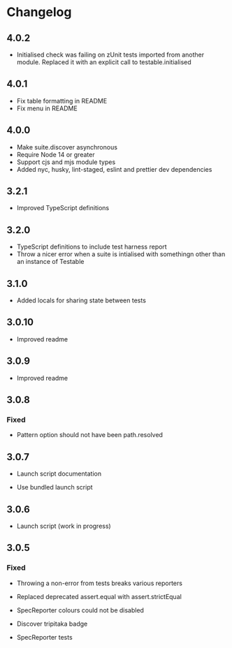 # Changelog

## 4.0.2

- Initialised check was failing on zUnit tests imported from another module. Replaced it with an explicit call to testable.initialised

## 4.0.1

- Fix table formatting in README
- Fix menu in README

## 4.0.0

- Make suite.discover asynchronous
- Require Node 14 or greater
- Support cjs and mjs module types
- Added nyc, husky, lint-staged, eslint and prettier dev dependencies

## 3.2.1

- Improved TypeScript definitions

## 3.2.0

- TypeScript definitions to include test harness report
- Throw a nicer error when a suite is intialised with somethingn other than an instance of Testable

## 3.1.0

- Added locals for sharing state between tests

## 3.0.10

- Improved readme

## 3.0.9

- Improved readme

## 3.0.8

### Fixed

- Pattern option should not have been path.resolved

## 3.0.7

- Launch script documentation

- Use bundled launch script

## 3.0.6

- Launch script (work in progress)

## 3.0.5

### Fixed

- Throwing a non-error from tests breaks various reporters
- Replaced deprecated assert.equal with assert.strictEqual
- SpecReporter colours could not be disabled

- Discover tripitaka badge
- SpecReporter tests
